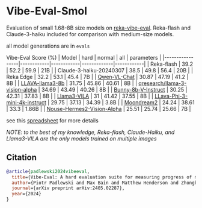 # Vibe-Eval-Smol

Evaluation of small 1.68-8B size models on [reka-vibe-eval](https://github.com/reka-ai/reka-vibe-eval). Reka-flash and Claude-3-haiku included for comparison with medium-size models.

all model generations are in ```evals```

Vibe-Eval Score (%)
| Model           | hard       | normal     | all         | parameters |
|-----------------|------------|------------|-------------|------------|
| Reka-flash      | 39.2       | 52.2       | 59.9        | 21B        |
| Claude-3-haiku-20240307 | 38.5 | 49.8    | 56.4        | 20B        |
| Reka Edge       | 32.2       | 53.1       | 45.4        | 7B         |
| [Qwen-VL-Chat](https://huggingface.co/Qwen/Qwen-VL-Chat)    | 30.87      | 47.19      | 41.2        | 8B         |
| [LLAVA-llama3-8b](https://huggingface.co/xtuner/llava-llama-3-8b) | 31.75      | 45.86      | 40.61       | 8B         |
| [qresearch/llama-3-vision-alpha](https://huggingface.co/qresearch/llama-3-vision-alpha)       | 34.69      | 43.49      | 40.26       | 8B         |
| [Bunny-8b-V-Instruct](https://huggingface.co/BAAI/Bunny-Llama-3-8B-V) | 30.25  | 42.31      | 37.83       | 8B         |
| [Llama3-VILA](https://huggingface.co/Efficient-Large-Model/Llama-3-VILA1.5-8B?library=true)     | 31         | 41.42      | 37.55       | 8B         |
| [LLava-Phi-3-mini-4k-instruct](https://huggingface.co/MBZUAI/LLaVA-Phi-3-mini-4k-instruct) | 29.75    | 37.13      | 34.39       | 3.8B       |
| [Moondream2](https://huggingface.co/vikhyatk/moondream2)      | 24.24      | 38.61      | 33.3        | 1.86B      |
| [Nouse-Hermes2-Vision-Alpha](https://huggingface.co/NousResearch/Nous-Hermes-2-Vision-Alpha) | 25.51 | 25.74 | 25.66       | 7B         |

see this [spreadsheet](https://docs.google.com/spreadsheets/d/1TJmfGOqMyyVaclFz_EsAZozutAvA8bWjal2IC2LVGr8/edit?usp=sharing) for more details

*NOTE: to the best of my knowledge, Reka-flash, Claude-Haiku, and Llama3-VILA are the only models trained on multiple images*

## Citation

```bibtex
@article{padlewski2024vibeeval,
  title={Vibe-Eval: A hard evaluation suite for measuring progress of multimodal language models},
  author={Piotr Padlewski and Max Bain and Matthew Henderson and Zhongkai Zhu and Nishant Relan and Hai Pham and Donovan Ong and Kaloyan Aleksiev and Aitor Ormazabal and Samuel Phua and Ethan Yeo and Eugenie Lamprecht and Qi Liu and Yuqi Wang and Eric Chen and Deyu Fu and Lei Li and Che Zheng and Cyprien de Masson d'Autume and Dani Yogatama and Mikel Artetxe and Yi Tay},
  journal={arXiv preprint arXiv:2405.02287},
  year={2024}
}
```
